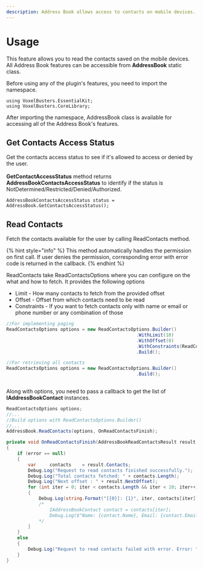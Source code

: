 ```yaml
---
description: Address Book allows access to contacts on mobile devices.
---
```


# Usage

This feature allows you to read the contacts saved on the mobile devices. All Address Book features can be accessible from **AddressBook** static class.&#x20;

Before using any of the plugin's features, you need to import the namespace.

```
using VoxelBusters.EssentialKit;
using VoxelBusters.CoreLibrary;
```

After importing the namespace, AddressBook class is available for accessing all of the Address Book's features.

## Get Contacts Access Status

Get the contacts access status to see if it's allowed to access or denied by the user.\
\
**GetContactAccessStatus** method returns **AddressBookContactsAccessStatus** to identify if the status is NotDetermined/Restricted/Denied/Authorized.

```
AddressBookContactsAccessStatus status = AddressBook.GetContactsAccessStatus();
```

## Read Contacts

Fetch the contacts available for the user by calling ReadContacts method.&#x20;

{% hint style="info" %}
This method automatically handles the permission on first call. If user denies the permission, corresponding error with error code is returned in the callback.
{% endhint %}

ReadContacts take ReadContactsOptions where you can configure on the what and how to fetch. It provides the following options

* Limit - How many contacts to fetch from the provided offset
* Offset - Offset from which contacts need to be read
* Constraints - If you want to fetch contacts only with name or email or phone number or any combination of those

```csharp
//For implementing paging
ReadContactsOptions options = new ReadContactsOptions.Builder()
                                                .WithLimit(10)
                                                .WithOffset(0)
                                                .WithConstraints(ReadContactsConstraint.Name | ReadContactsConstraint.MustIncludeEmail) //Or ReadContactsConstraint.None to retrieve all or ReadContactsConstraint.Name to retrieve contacts which have name
                                                .Build();

//For retrieving all contacts
ReadContactsOptions options = new ReadContactsOptions.Builder()
                                                .Build();
                                                                                                .Build();
```

Along with options, you need to pass a callback to get the list of **IAddressBookContact** instances.

```csharp
ReadContactsOptions options;
//...
//Build options with ReadContactsOptions.Builder()
//...
AddressBook.ReadContacts(options, OnReadContactsFinish);
```

```csharp
private void OnReadContactsFinish(AddressBookReadContactsResult result, Error error)
{
    if (error == null)
    {
        var     contacts    = result.Contacts;
        Debug.Log("Request to read contacts finished successfully.");
        Debug.Log("Total contacts fetched: " + contacts.Length);
        Debug.Log("Next offset : " + result.NextOffset);
        for (int iter = 0; iter < contacts.Length && iter < 10; iter++)
        {
            Debug.Log(string.Format("[{0}]: {1}", iter, contacts[iter]));
            /*
                IAddressBookContact contact = contacts[iter];
                Debug.Log($"Name: {contact.Name}, Email: {contact.Email});
            */
        }
    }
    else
    {
        Debug.Log("Request to read contacts failed with error. Error: " + error);
    }
}
```
